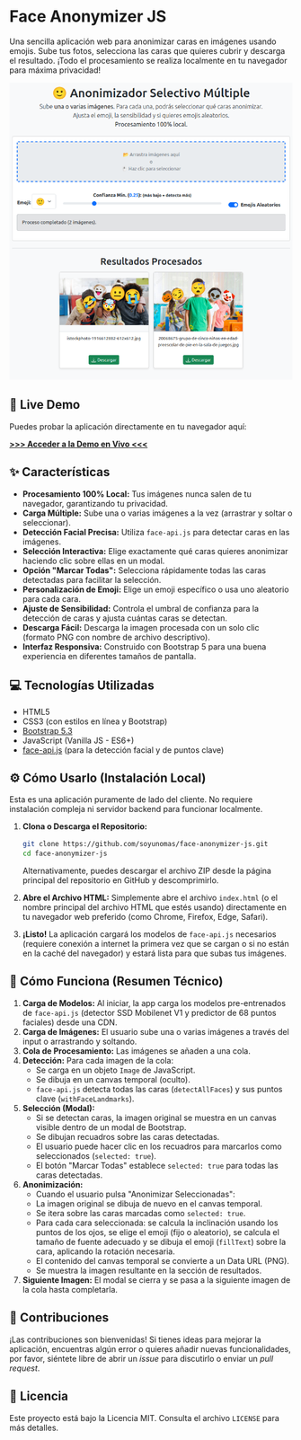 # Face Anonymizer JS

Una sencilla aplicación web para anonimizar caras en imágenes usando emojis. Sube tus fotos, selecciona las caras que quieres cubrir y descarga el resultado. ¡Todo el procesamiento se realiza localmente en tu navegador para máxima privacidad!

![Captura de pantalla de Face Anonymizer JS](screenshot.png)

## 🚀 Live Demo

Puedes probar la aplicación directamente en tu navegador aquí:

[**>>> Acceder a la Demo en Vivo <<<**](https://soyunomas.github.io/face-anonymizer-js/index.html)

<!-- ====================================================== -->

## ✨ Características

*   **Procesamiento 100% Local:** Tus imágenes nunca salen de tu navegador, garantizando tu privacidad.
*   **Carga Múltiple:** Sube una o varias imágenes a la vez (arrastrar y soltar o seleccionar).
*   **Detección Facial Precisa:** Utiliza `face-api.js` para detectar caras en las imágenes.
*   **Selección Interactiva:** Elige exactamente qué caras quieres anonimizar haciendo clic sobre ellas en un modal.
*   **Opción "Marcar Todas":** Selecciona rápidamente todas las caras detectadas para facilitar la selección.
*   **Personalización de Emoji:** Elige un emoji específico o usa uno aleatorio para cada cara.
*   **Ajuste de Sensibilidad:** Controla el umbral de confianza para la detección de caras y ajusta cuántas caras se detectan.
*   **Descarga Fácil:** Descarga la imagen procesada con un solo clic (formato PNG con nombre de archivo descriptivo).
*   **Interfaz Responsiva:** Construido con Bootstrap 5 para una buena experiencia en diferentes tamaños de pantalla.

## 💻 Tecnologías Utilizadas

*   HTML5
*   CSS3 (con estilos en línea y Bootstrap)
*   [Bootstrap 5.3](https://getbootstrap.com/)
*   JavaScript (Vanilla JS - ES6+)
*   [face-api.js](https://github.com/justadudewhohacks/face-api.js/) (para la detección facial y de puntos clave)

## ⚙️ Cómo Usarlo (Instalación Local)

Esta es una aplicación puramente de lado del cliente. No requiere instalación compleja ni servidor backend para funcionar localmente.

1.  **Clona o Descarga el Repositorio:**
    ```bash
    git clone https://github.com/soyunomas/face-anonymizer-js.git
    cd face-anonymizer-js
    ```
    Alternativamente, puedes descargar el archivo ZIP desde la página principal del repositorio en GitHub y descomprimirlo.

2.  **Abre el Archivo HTML:**
    Simplemente abre el archivo `index.html` (o el nombre principal del archivo HTML que estés usando) directamente en tu navegador web preferido (como Chrome, Firefox, Edge, Safari).

3.  **¡Listo!** La aplicación cargará los modelos de `face-api.js` necesarios (requiere conexión a internet la primera vez que se cargan o si no están en la caché del navegador) y estará lista para que subas tus imágenes.

## 🤔 Cómo Funciona (Resumen Técnico)

1.  **Carga de Modelos:** Al iniciar, la app carga los modelos pre-entrenados de `face-api.js` (detector SSD Mobilenet V1 y predictor de 68 puntos faciales) desde una CDN.
2.  **Carga de Imágenes:** El usuario sube una o varias imágenes a través del input o arrastrando y soltando.
3.  **Cola de Procesamiento:** Las imágenes se añaden a una cola.
4.  **Detección:** Para cada imagen de la cola:
    *   Se carga en un objeto `Image` de JavaScript.
    *   Se dibuja en un canvas temporal (oculto).
    *   `face-api.js` detecta todas las caras (`detectAllFaces`) y sus puntos clave (`withFaceLandmarks`).
5.  **Selección (Modal):**
    *   Si se detectan caras, la imagen original se muestra en un canvas visible dentro de un modal de Bootstrap.
    *   Se dibujan recuadros sobre las caras detectadas.
    *   El usuario puede hacer clic en los recuadros para marcarlos como seleccionados (`selected: true`).
    *   El botón "Marcar Todas" establece `selected: true` para todas las caras detectadas.
6.  **Anonimización:**
    *   Cuando el usuario pulsa "Anonimizar Seleccionadas":
    *   La imagen original se dibuja de nuevo en el canvas temporal.
    *   Se itera sobre las caras marcadas como `selected: true`.
    *   Para cada cara seleccionada: se calcula la inclinación usando los puntos de los ojos, se elige el emoji (fijo o aleatorio), se calcula el tamaño de fuente adecuado y se dibuja el emoji (`fillText`) sobre la cara, aplicando la rotación necesaria.
    *   El contenido del canvas temporal se convierte a un Data URL (PNG).
    *   Se muestra la imagen resultante en la sección de resultados.
7.  **Siguiente Imagen:** El modal se cierra y se pasa a la siguiente imagen de la cola hasta completarla.

## 🤝 Contribuciones

¡Las contribuciones son bienvenidas! Si tienes ideas para mejorar la aplicación, encuentras algún error o quieres añadir nuevas funcionalidades, por favor, siéntete libre de abrir un *issue* para discutirlo o enviar un *pull request*.

## 📄 Licencia

Este proyecto está bajo la Licencia MIT. Consulta el archivo `LICENSE` para más detalles.

<!-- ====================================================== -->
<!-- === ¡IMPORTANTE! Añade un archivo LICENSE === -->
<!-- ====================================================== -->
<!-- 
  *   Crea un archivo llamado "LICENSE" (sin extensión) en la raíz de tu repositorio.
  *   Pega el texto de la Licencia MIT en ese archivo. Puedes encontrarlo fácilmente buscando "MIT License text" en internet.
-->
